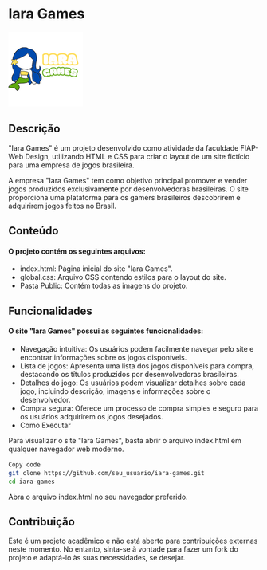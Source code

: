 # Iara Games
<img src="public/logo.png" />


## Descrição

"Iara Games" é um projeto desenvolvido como atividade da faculdade FIAP-Web Design, utilizando HTML e CSS para criar o layout de um site fictício para uma empresa de jogos brasileira.

A empresa "Iara Games" tem como objetivo principal promover e vender jogos produzidos exclusivamente por desenvolvedoras brasileiras.
O site proporciona uma plataforma para os gamers brasileiros descobrirem e adquirirem jogos feitos no Brasil.

## Conteúdo

#### O projeto contém os seguintes arquivos:

- index.html: Página inicial do site "Iara Games".
- global.css: Arquivo CSS contendo estilos para o layout do site.
- Pasta Public: Contém todas as imagens do projeto.

## Funcionalidades

#### O site "Iara Games" possui as seguintes funcionalidades:

- Navegação intuitiva: Os usuários podem facilmente navegar pelo site e encontrar informações sobre os jogos disponíveis.
- Lista de jogos: Apresenta uma lista dos jogos disponíveis para compra, destacando os títulos produzidos por desenvolvedoras brasileiras.
- Detalhes do jogo: Os usuários podem visualizar detalhes sobre cada jogo, incluindo descrição, imagens e informações sobre o desenvolvedor.
- Compra segura: Oferece um processo de compra simples e seguro para os usuários adquirirem os jogos desejados.
- Como Executar

Para visualizar o site "Iara Games", basta abrir o arquivo index.html em qualquer navegador web moderno.

```bash
Copy code
git clone https://github.com/seu_usuario/iara-games.git
cd iara-games
```
Abra o arquivo index.html no seu navegador preferido.

## Contribuição

Este é um projeto acadêmico e não está aberto para contribuições externas neste momento.
No entanto, sinta-se à vontade para fazer um fork do projeto e adaptá-lo às suas necessidades, se desejar.

